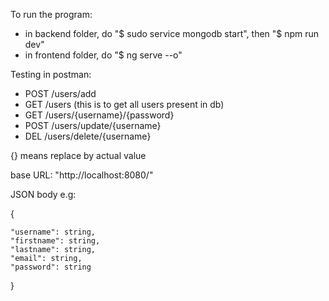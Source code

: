 To run the program:
- in backend folder, do "$ sudo service mongodb start", then "$ npm run dev"
- in frontend folder, do "$ ng serve --o"

Testing in postman:
- POST /users/add
- GET /users (this is to get all users present in db)
- GET /users/{username}/{password} 
- POST /users/update/{username}
- DEL /users/delete/{username}

{} means replace by actual value

base URL: "http://localhost:8080/"

JSON body e.g:

{

	"username": string,
	"firstname": string,
	"lastname": string,
	"email": string,
	"password": string

}